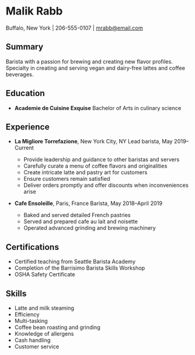 # Malik Rabb
Buffalo, New York | 206-555-0107 | mrabb@email.com

## Summary
Barista with a passion for brewing and creating new flavor profiles. Specialty in creating and serving vegan and dairy-free lattes and coffee beverages.

## Education
* **Academie de Cuisine Exquise**
    Bachelor of Arts in culinary science

## Experience
* **La Migliore Torrefazione**, New York City, NY
  Lead barista, May 2019–Current
  * Provide leadership and guidance to other baristas and servers
  * Carefully curate a menu of coffee flavors and originalities
  * Create intricate latte and pastry art for customers
  * Ensure customers remain satisfied
  * Deliver orders promptly and offer discounts when inconveniences arise

* **Cafe Ensoleille**, Paris, France
  Barista, May 2018–April 2019
  * Baked and served detailed French pastries
  * Served and prepared cafe au lait and noisette
  * Operated advanced grinding and brewing machinery

## Certifications
* Certified teaching from Seattle Barista Academy
* Completion of the Barrisimo Barista Skills Workshop
* OSHA Safety Certificate

## Skills
* Latte and milk steaming
* Efficiency
* Multi-tasking
* Coffee bean roasting and grinding
* Knowledge of allergens
* Cash handling
* Customer service
